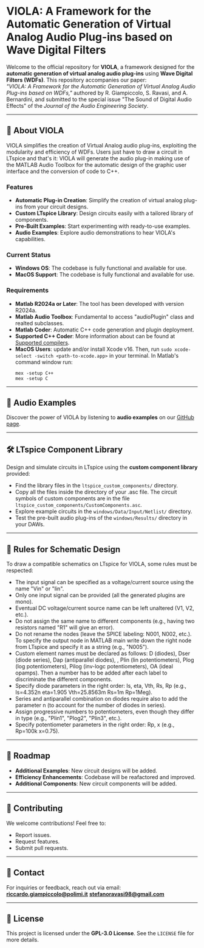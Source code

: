 # VIOLA: A Framework for the Automatic Generation of Virtual Analog Audio Plug-ins based on Wave Digital Filters

Welcome to the official repository for **VIOLA**, a framework designed for the **automatic generation of virtual analog audio plug-ins** using **Wave Digital Filters (WDFs)**. This repository accompanies our paper:  
*"VIOLA: A Framework for the Automatic Generation of Virtual Analog Audio Plug-ins based on WDFs,"* authored by R. Giampiccolo, S. Ravasi, and A. Bernardini, and submitted to the special issue "The Sound of Digital Audio Effects" of the *Journal of the Audio Engineering Society*.

---

## 📖 About VIOLA

VIOLA simplifies the creation of Virtual Analog audio plug-ins, exploiting the modularity and efficiency of WDFs. Users just have to draw a circuit in LTspice and that's it: VIOLA will generate the audio plug-in making use of the MATLAB Audio Toolbox for the automatic design of the graphic user interface and the conversion of code to C++.

### Features

- **Automatic Plug-in Creation**: Simplify the creation of virtual analog plug-ins from your circuit designs.  
- **Custom LTspice Library**: Design circuits easily with a tailored library of components.  
- **Pre-Built Examples**: Start experimenting with ready-to-use examples.  
- **Audio Examples**: Explore audio demonstrations to hear VIOLA's capabilities.

### Current Status

- **Windows OS**: The codebase is fully functional and available for use.  
- **MacOS Support**: The codebase is fully functional and available for use.

### Requirements

- **Matlab R2024a or Later**: The tool has been developed with version R2024a.
- **Matlab Audio Toolbox**: Fundamental to access "audioPlugin" class and realted subclasses.
- **Matlab Coder**: Automatic C++ code generation and plugin deployment.
- **Supported C++ Coder**: More information about can be found at [Supported compilers](https://it.mathworks.com/support/requirements/supported-compilers.html).
- **MacOS Users**: update and/or install Xcode v16. Then, run `sudo xcode-select -switch <path-to-xcode.app>` in your terminal. In Matlab's command window run:
  ```
  mex -setup C++
  mex -setup C
  ```

---

## 🎸 Audio Examples

Discover the power of VIOLA by listening to **audio examples** on our [GitHub page](https://polimi-ispl.github.io/viola/).

---

## 🛠️ LTspice Component Library

Design and simulate circuits in LTspice using the **custom component library** provided:

- Find the library files in the `ltspice_custom_components/` directory.
- Copy all the files inside the directory of your .asc file. The circuit symbols of custom components are in the file `ltspice_custom_components/CustomComponents.asc`. 
- Explore example circuits in the `windows/Data/Input/Netlist/` directory.
- Test the pre-built audio plug-ins of the `windows/Results/` directory in your DAWs.

---

## :memo: Rules for Schematic Design

To draw a compatible schematics on LTspice for VIOLA, some rules must be respected:

- The input signal can be specified as a voltage/current source using the name "Vin" or "Iin".
- Only one input signal can be provided (all the generated plugins are mono).
- Eventual DC voltage/current source name can be left unaltered (V1, V2, etc.).
- Do not assign the same name to different components (e.g., having two resistors named "R1" will give an error).
- Do not rename the nodes (leave the SPICE labeling: N001, N002, etc.). To specify the output node in MATLAB main write down the right node from LTspice and specify it as a string (e.g., "N005").
- Custom element names must be declared as follows: D (diodes), Dser (diode series), Dap (antiparallel diodes), , Plin (lin potentiometers), Plog (log potentiometers), Pilog (inv-logc potentiometers), OA (ideal opamps). Then a number has to be added after each label to discriminate the different components. 
- Specify diode parameters in the right order: Is, eta, Vth, Rs, Rp (e.g., Is=4.352n eta=1.905 Vth=25.8563m Rs=1m Rp=1Meg).
- Series and antiparallel combination on diodes require also to add the parameter n (to account for the number of diodes in series).
- Assign progressive numbers to potentiometers, even though they differ in type (e.g., "Plin1", "Plog2", "Plin3", etc.).
- Specify potentiometer parameters in the right order: Rp, x (e.g., Rp=100k x=0.75).

---

## 📅 Roadmap

- **Additional Examples**: New circuit designs will be added.
- **Efficiency Enhancements**: Codebase will be reafactored and improved.
- **Additional Components**: New circuit components will be added. 

---

## 🤝 Contributing

We welcome contributions! Feel free to:

- Report issues.  
- Request features.  
- Submit pull requests.

---

## 📧 Contact

For inquiries or feedback, reach out via email:  
**riccardo.giampiccolo@polimi.it**
**stefanoravasi98@gmail.com**

---

## 📜 License

This project is licensed under the **GPL-3.0 License**. See the `LICENSE` file for more details.
